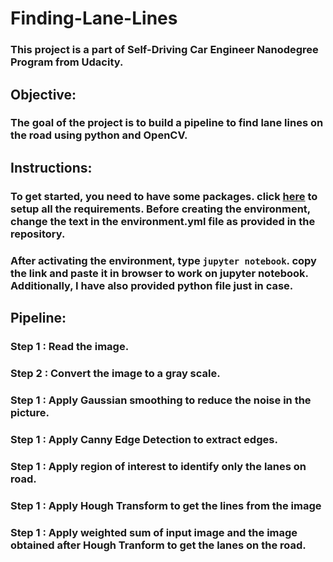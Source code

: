 # Finding-Lane-Lines
### This project is a part of Self-Driving Car Engineer Nanodegree Program from Udacity.

## Objective:
### The goal of the project is to build a pipeline to find lane lines on the road using python and OpenCV.

## Instructions:
### To get started, you need to have some packages. click [here](https://github.com/udacity/CarND-Term1-Starter-Kit/blob/master/README.md) to setup all the requirements. Before creating the environment, change the text in the environment.yml file as provided in the repository.

### After activating the environment, type `jupyter notebook`. copy the link and paste it in browser to work on jupyter notebook. Additionally, I have also provided python file just in case.

## Pipeline:
### **Step 1 :** Read the image.
### **Step 2 :** Convert the image to a gray scale.
### **Step 1 :** Apply Gaussian smoothing to reduce the noise in the picture.
### **Step 1 :** Apply Canny Edge Detection to extract edges. 
### **Step 1 :** Apply region of interest to identify only the lanes on road.
### **Step 1 :** Apply Hough Transform to get the lines from the image
### **Step 1 :** Apply weighted sum of input image and the image obtained after Hough Tranform to get the lanes on the road.








